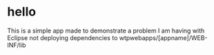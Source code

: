 # hello

This is a simple app made to demonstrate a problem I am having with Eclipse not deploying dependencies to wtpwebapps/[appname]/WEB-INF/lib
